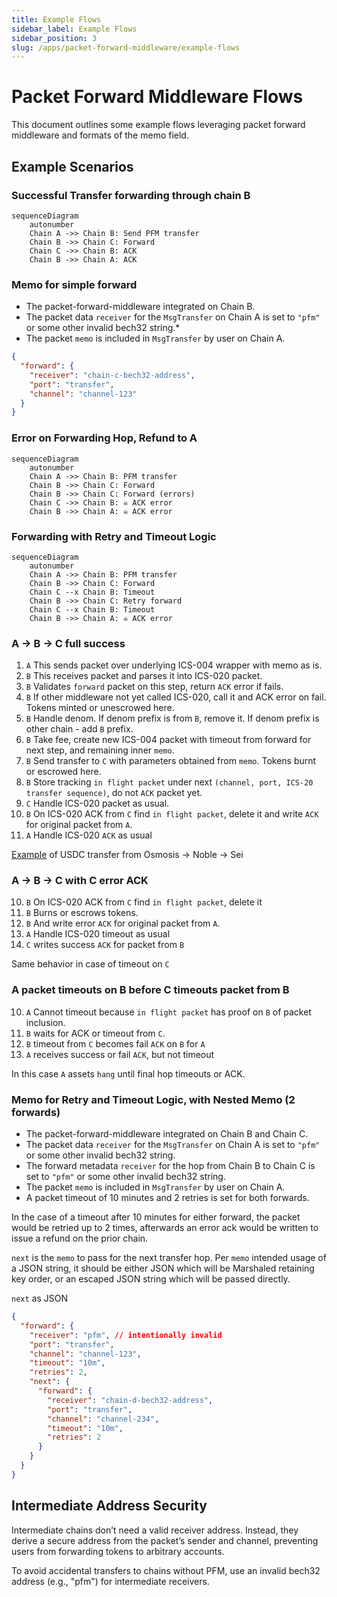 ```yaml
---
title: Example Flows
sidebar_label: Example Flows
sidebar_position: 3
slug: /apps/packet-forward-middleware/example-flows
---
```


# Packet Forward Middleware Flows

This document outlines some example flows leveraging packet forward middleware and formats of the memo field. 

## Example Scenarios

### Successful Transfer forwarding through chain B

```mermaid
sequenceDiagram
    autonumber
    Chain A ->> Chain B: Send PFM transfer
    Chain B ->> Chain C: Forward
    Chain C ->> Chain B: ACK
    Chain B ->> Chain A: ACK
```

### Memo for simple forward

- The packet-forward-middleware integrated on Chain B.
- The packet data `receiver` for the `MsgTransfer` on Chain A is set to `"pfm"` or some other invalid bech32 string.*
- The packet `memo` is included in `MsgTransfer` by user on Chain A.

```json
{
  "forward": {
    "receiver": "chain-c-bech32-address",
    "port": "transfer",
    "channel": "channel-123"
  }
}
```

### Error on Forwarding Hop, Refund to A

```mermaid
sequenceDiagram
    autonumber
    Chain A ->> Chain B: PFM transfer
    Chain B ->> Chain C: Forward
    Chain B ->> Chain C: Forward (errors)
    Chain C ->> Chain B: ☠️ ACK error
    Chain B ->> Chain A: ☠️ ACK error
```

### Forwarding with Retry and Timeout Logic

```mermaid
sequenceDiagram
    autonumber
    Chain A ->> Chain B: PFM transfer
    Chain B ->> Chain C: Forward
    Chain C --x Chain B: Timeout
    Chain B ->> Chain C: Retry forward
    Chain C --x Chain B: Timeout
    Chain B ->> Chain A: ☠️ ACK error
```

### A -> B -> C full success

1. `A` This sends packet over underlying ICS-004 wrapper with memo as is.
2. `B` This receives packet and parses it into ICS-020 packet.
3. `B` Validates `forward` packet on this step, return `ACK` error if fails.
4. `B` If other middleware not yet called ICS-020, call it and ACK error on fail. Tokens minted or unescrowed here.
5. `B` Handle denom. If denom prefix is from `B`, remove it. If denom prefix is other chain - add `B` prefix.
6. `B` Take fee, create new ICS-004 packet with timeout from forward for next step, and remaining inner `memo`.
7. `B` Send transfer to `C` with parameters obtained from `memo`. Tokens burnt or escrowed here.
8. `B` Store tracking `in flight packet` under next `(channel, port, ICS-20 transfer sequence)`, do not `ACK` packet yet.
9. `C` Handle ICS-020 packet as usual.
10. `B` On ICS-020 ACK from `C` find `in flight packet`, delete it and write `ACK` for original packet from `A`.
11. `A` Handle ICS-020 `ACK` as usual

[Example](https://mintscan.io/osmosis-testnet/txs/FAB912347B8729FFCA92AC35E6B1E83BC8169DE7CC2C254A5A3F70C8EC35D771?height=3788973) of USDC transfer from Osmosis -> Noble -> Sei

### A -> B -> C with C error ACK

10. `B` On ICS-020 ACK from `C` find `in flight packet`, delete it
11. `B` Burns or escrows tokens.
12. `B` And write error `ACK` for original packet from `A`.
13. `A` Handle ICS-020 timeout as usual
14. `C` writes success `ACK` for packet from `B`

Same behavior in case of timeout on `C`

### A packet timeouts on B before C timeouts packet from B

10. `A` Cannot timeout because `in flight packet` has proof on `B` of packet inclusion.
11. `B` waits for ACK or timeout from `C`.
12. `B` timeout from `C` becomes fail `ACK` on `B` for `A`
13. `A` receives success or fail `ACK`, but not timeout

In this case `A` assets `hang` until final hop timeouts or ACK.

### Memo for Retry and Timeout Logic, with Nested Memo (2 forwards)

- The packet-forward-middleware integrated on Chain B and Chain C.
- The packet data `receiver` for the `MsgTransfer` on Chain A is set to `"pfm"` or some other invalid bech32 string.
- The forward metadata `receiver` for the hop from Chain B to Chain C is set to `"pfm"` or some other invalid bech32 string.
- The packet `memo` is included in `MsgTransfer` by user on Chain A.
- A packet timeout of 10 minutes and 2 retries is set for both forwards.

In the case of a timeout after 10 minutes for either forward, the packet would be retried up to 2 times, afterwards an error ack would be written to issue a refund on the prior chain.

`next` is the `memo` to pass for the next transfer hop. Per `memo` intended usage of a JSON string, it should be either JSON which will be Marshaled retaining key order, or an escaped JSON string which will be passed directly.

`next` as JSON

```json
{
  "forward": {
    "receiver": "pfm", // intentionally invalid
    "port": "transfer",
    "channel": "channel-123",
    "timeout": "10m",
    "retries": 2,
    "next": {
      "forward": {
        "receiver": "chain-d-bech32-address",
        "port": "transfer",
        "channel": "channel-234",
        "timeout": "10m",
        "retries": 2
      }
    }
  }
}
```

## Intermediate Address Security

Intermediate chains don’t need a valid receiver address. Instead, they derive a secure address from the packet’s sender and channel, preventing users from forwarding tokens to arbitrary accounts.

To avoid accidental transfers to chains without PFM, use an invalid bech32 address (e.g., "pfm") for intermediate receivers.
